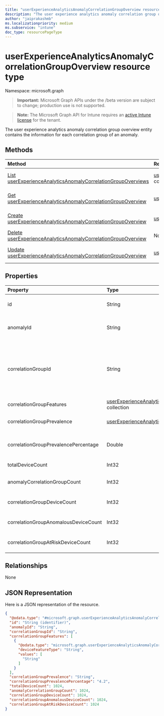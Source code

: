 ```yaml
---
title: "userExperienceAnalyticsAnomalyCorrelationGroupOverview resource type"
description: "The user experience analytics anomaly correlation group overview entity contains the information for each correlation group of an anomaly."
author: "jaiprakashmb"
ms.localizationpriority: medium
ms.subservice: "intune"
doc_type: resourcePageType
---
```


# userExperienceAnalyticsAnomalyCorrelationGroupOverview resource type

Namespace: microsoft.graph
> **Important:** Microsoft Graph APIs under the /beta version are subject to change; production use is not supported.

> **Note:** The Microsoft Graph API for Intune requires an [active Intune license](https://go.microsoft.com/fwlink/?linkid=839381) for the tenant.


The user experience analytics anomaly correlation group overview entity contains the information for each correlation group of an anomaly.

## Methods
|Method|Return Type|Description|
|:---|:---|:---|
|[List userExperienceAnalyticsAnomalyCorrelationGroupOverviews](../api/intune-devices-userexperienceanalyticsanomalycorrelationgroupoverview-list.md)|[userExperienceAnalyticsAnomalyCorrelationGroupOverview](../resources/intune-devices-userexperienceanalyticsanomalycorrelationgroupoverview.md) collection|List properties and relationships of the [userExperienceAnalyticsAnomalyCorrelationGroupOverview](../resources/intune-devices-userexperienceanalyticsanomalycorrelationgroupoverview.md) objects.|
|[Get userExperienceAnalyticsAnomalyCorrelationGroupOverview](../api/intune-devices-userexperienceanalyticsanomalycorrelationgroupoverview-get.md)|[userExperienceAnalyticsAnomalyCorrelationGroupOverview](../resources/intune-devices-userexperienceanalyticsanomalycorrelationgroupoverview.md)|Read properties and relationships of the [userExperienceAnalyticsAnomalyCorrelationGroupOverview](../resources/intune-devices-userexperienceanalyticsanomalycorrelationgroupoverview.md) object.|
|[Create userExperienceAnalyticsAnomalyCorrelationGroupOverview](../api/intune-devices-userexperienceanalyticsanomalycorrelationgroupoverview-create.md)|[userExperienceAnalyticsAnomalyCorrelationGroupOverview](../resources/intune-devices-userexperienceanalyticsanomalycorrelationgroupoverview.md)|Create a new [userExperienceAnalyticsAnomalyCorrelationGroupOverview](../resources/intune-devices-userexperienceanalyticsanomalycorrelationgroupoverview.md) object.|
|[Delete userExperienceAnalyticsAnomalyCorrelationGroupOverview](../api/intune-devices-userexperienceanalyticsanomalycorrelationgroupoverview-delete.md)|None|Deletes a [userExperienceAnalyticsAnomalyCorrelationGroupOverview](../resources/intune-devices-userexperienceanalyticsanomalycorrelationgroupoverview.md).|
|[Update userExperienceAnalyticsAnomalyCorrelationGroupOverview](../api/intune-devices-userexperienceanalyticsanomalycorrelationgroupoverview-update.md)|[userExperienceAnalyticsAnomalyCorrelationGroupOverview](../resources/intune-devices-userexperienceanalyticsanomalycorrelationgroupoverview.md)|Update the properties of a [userExperienceAnalyticsAnomalyCorrelationGroupOverview](../resources/intune-devices-userexperienceanalyticsanomalycorrelationgroupoverview.md) object.|

## Properties
|Property|Type|Description|
|:---|:---|:---|
|id|String|The unique identifier for the user experience analytics anomaly correlation group overview object.|
|anomalyId|String|The unique identifier of the anomaly. Anomaly details such as name and type can be found in the UserExperienceAnalyticsAnomalySeverityOverview entity.|
|correlationGroupId|String|The unique identifier for the correlation group which will uniquely identify one of the correlation group within an anomaly. The correlation Id can be mapped to the correlation group name by concatinating the correlation group features. Example of correlation group name which is the indicative of concatenated features names are  for names, Contoso manufacture 4.4.1 and Windows 11.22621.1485.|
|correlationGroupFeatures|[userExperienceAnalyticsAnomalyCorrelationGroupFeature](../resources/intune-devices-userexperienceanalyticsanomalycorrelationgroupfeature.md) collection|Describes the features of a device that are shared between all devices in a correlation group.|
|correlationGroupPrevalence|[userExperienceAnalyticsAnomalyCorrelationGroupPrevalence](../resources/intune-devices-userexperienceanalyticsanomalycorrelationgroupprevalence.md)|The prevalence of the correlation group. Possible values are: high, medium or low. Possible values are: `high`, `medium`, `low`, `unknownFutureValue`.|
|correlationGroupPrevalencePercentage|Double|The percentage of the devices in the correlation group that are anomalous. Valid values -1.79769313486232E+308 to 1.79769313486232E+308|
|totalDeviceCount|Int32|Indicates the total number of devices in the tenant. Valid values -2147483648 to 2147483647|
|anomalyCorrelationGroupCount|Int32|Indicates the number of correlation groups in the anomaly. Valid values -2147483648 to 2147483647|
|correlationGroupDeviceCount|Int32|Indicates the total number of devices in a correlation group. Valid values -2147483648 to 2147483647|
|correlationGroupAnomalousDeviceCount|Int32|Indicates the total number of devices affected by the anomaly in the correlation group. Valid values -2147483648 to 2147483647|
|correlationGroupAtRiskDeviceCount|Int32|Indicates the total number of devices at risk in the correlation group. Valid values -2147483648 to 2147483647|

## Relationships
None

## JSON Representation
Here is a JSON representation of the resource.
<!-- {
  "blockType": "resource",
  "keyProperty": "id",
  "@odata.type": "microsoft.graph.userExperienceAnalyticsAnomalyCorrelationGroupOverview"
}
-->
``` json
{
  "@odata.type": "#microsoft.graph.userExperienceAnalyticsAnomalyCorrelationGroupOverview",
  "id": "String (identifier)",
  "anomalyId": "String",
  "correlationGroupId": "String",
  "correlationGroupFeatures": [
    {
      "@odata.type": "microsoft.graph.userExperienceAnalyticsAnomalyCorrelationGroupFeature",
      "deviceFeatureType": "String",
      "values": [
        "String"
      ]
    }
  ],
  "correlationGroupPrevalence": "String",
  "correlationGroupPrevalencePercentage": "4.2",
  "totalDeviceCount": 1024,
  "anomalyCorrelationGroupCount": 1024,
  "correlationGroupDeviceCount": 1024,
  "correlationGroupAnomalousDeviceCount": 1024,
  "correlationGroupAtRiskDeviceCount": 1024
}
```
